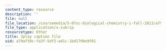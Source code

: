 ```yaml
---
content_type: resource
description: ''
file: null
file_location: /coursemedia/5-07sc-biological-chemistry-i-fall-2013/a79af39cfa3f5df2ad1c1bd1799e9f01_jHrd43uWD-E.vtt
file_type: application/x-subrip
resourcetype: Other
title: 3play caption file
uid: a79af39c-fa3f-5df2-ad1c-1bd1799e9f01
---
```

